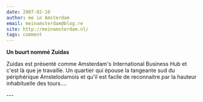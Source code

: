 ```yaml
---
date: 2007-02-10
author: me in Amsterdam
email: meinamsterdam@blog.re
site: http://meinamsterdam.nl/
tags: comment
---
```


<!-- TB -->
<p><strong>Un buurt nommé Zuidas</strong></p>
<p>Zuidas est présenté comme Amsterdam's International Business Hub et c'est là que je travaille. Un quartier qui épouse la tangeante sud du périphérique Amstelodamois et qu'il est facile de reconnaitre par la hauteur inhabituelle des tours....</p>
---